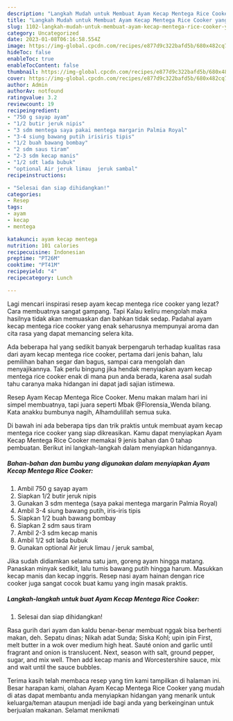 ```yaml
---
description: "Langkah Mudah untuk Membuat Ayam Kecap Mentega Rice Cooker yang Sempurna, Buat Buka Puasa Menggugah Selera"
title: "Langkah Mudah untuk Membuat Ayam Kecap Mentega Rice Cooker yang Sempurna, Buat Buka Puasa Menggugah Selera"
slug: 1102-langkah-mudah-untuk-membuat-ayam-kecap-mentega-rice-cooker-yang-sempurna-buat-buka-puasa-menggugah-selera
category: Uncategorized
date: 2023-01-08T06:16:58.554Z
image: https://img-global.cpcdn.com/recipes/e877d9c322bafd5b/680x482cq70/ayam-kecap-mentega-rice-cooker-foto-resep-utama.jpg
hideToc: false
enableToc: true
enableTocContent: false
thumbnail: https://img-global.cpcdn.com/recipes/e877d9c322bafd5b/680x482cq70/ayam-kecap-mentega-rice-cooker-foto-resep-utama.jpg
cover: https://img-global.cpcdn.com/recipes/e877d9c322bafd5b/680x482cq70/ayam-kecap-mentega-rice-cooker-foto-resep-utama.jpg
author: Admin
authorAv: notfound
ratingvalue: 3.2
reviewcount: 19
recipeingredient:
- "750 g sayap ayam"
- "1/2 butir jeruk nipis"
- "3 sdm mentega saya pakai mentega margarin Palmia Royal"
- "3-4 siung bawang putih irisiris tipis"
- "1/2 buah bawang bombay"
- "2 sdm saus tiram"
- "2-3 sdm kecap manis"
- "1/2 sdt lada bubuk"
- "optional Air jeruk limau  jeruk sambal"
recipeinstructions:

- "Selesai dan siap dihidangkan!"
categories:
- Resep
tags:
- ayam
- kecap
- mentega

katakunci: ayam kecap mentega 
nutrition: 101 calories
recipecuisine: Indonesian
preptime: "PT26M"
cooktime: "PT41M"
recipeyield: "4"
recipecategory: Lunch

---
```



Lagi mencari inspirasi resep ayam kecap mentega rice cooker yang lezat? Cara membuatnya sangat gampang. Tapi Kalau keliru mengolah maka hasilnya tidak akan memuaskan dan bahkan tidak sedap. Padahal ayam kecap mentega rice cooker yang enak seharusnya mempunyai aroma dan cita rasa yang dapat memancing selera kita.


Ada beberapa hal yang sedikit banyak berpengaruh terhadap kualitas rasa dari ayam kecap mentega rice cooker, pertama dari jenis bahan, lalu pemilihan bahan segar dan bagus, sampai cara mengolah dan menyajikannya. Tak perlu bingung jika hendak menyiapkan ayam kecap mentega rice cooker enak di mana pun anda berada, karena asal sudah tahu caranya maka hidangan ini dapat jadi sajian istimewa.

Resep Ayam Kecap Mentega Rice Cooker. Menu makan malam hari ini simpel membuatnya, tapi juara seperti Mbak @Florensia_Wenda bilang. Kata anakku bumbunya nagih, Alhamdulillah semua suka.


Di bawah ini ada beberapa tips dan trik praktis untuk membuat ayam kecap mentega rice cooker yang siap dikreasikan. Kamu dapat menyiapkan Ayam Kecap Mentega Rice Cooker memakai 9 jenis bahan dan 0 tahap pembuatan. Berikut ini langkah-langkah dalam menyiapkan hidangannya.

<!--inarticleads1-->

##### Bahan-bahan dan bumbu yang digunakan dalam menyiapkan Ayam Kecap Mentega Rice Cooker:

1. Ambil 750 g sayap ayam
1. Siapkan 1/2 butir jeruk nipis
1. Gunakan 3 sdm mentega (saya pakai mentega margarin Palmia Royal)
1. Ambil 3-4 siung bawang putih, iris-iris tipis
1. Siapkan 1/2 buah bawang bombay
1. Siapkan 2 sdm saus tiram
1. Ambil 2-3 sdm kecap manis
1. Ambil 1/2 sdt lada bubuk
1. Gunakan optional Air jeruk limau / jeruk sambal,


Jika sudah didiamkan selama satu jam, goreng ayam hingga matang. Panaskan minyak sedikit, lalu tumis bawang putih hingga harum. Masukkan kecap manis dan kecap inggris. Resep nasi ayam hainan dengan rice cooker juga sangat cocok buat kamu yang ingin masak praktis. 

<!--inarticleads2-->

##### Langkah-langkah untuk buat Ayam Kecap Mentega Rice Cooker:


1. Selesai dan siap dihidangkan!

Rasa gurih dari ayam dan kaldu benar-benar membuat nggak bisa berhenti makan, deh. Sepatu dinas; Nikah adat Sunda; Siska Kohl; upin ipin First, melt butter in a wok over medium high heat. Sauté onion and garlic until fragrant and onion is translucent. Next, season with salt, ground pepper, sugar, and mix well. Then add kecap manis and Worcestershire sauce, mix and wait until the sauce bubbles. 

Terima kasih telah membaca resep yang tim kami tampilkan di halaman ini. Besar harapan kami, olahan Ayam Kecap Mentega Rice Cooker yang mudah di atas dapat membantu anda menyiapkan hidangan yang menarik untuk keluarga/teman ataupun menjadi ide bagi anda yang berkeinginan untuk berjualan makanan. Selamat menikmati
